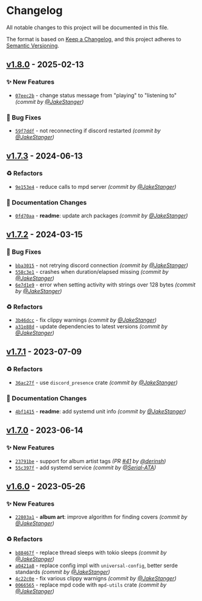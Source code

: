 # Changelog
All notable changes to this project will be documented in this file.

The format is based on [Keep a Changelog](https://keepachangelog.com/en/1.0.0/),
and this project adheres to [Semantic Versioning](https://semver.org/spec/v2.0.0.html).

## [v1.8.0] - 2025-02-13
### :sparkles: New Features
- [`07eec2b`](https://github.com/JakeStanger/mpd-discord-rpc/commit/07eec2b699d0d52f6417ee88ed9c6a447258f345) - change status message from "playing" to "listening to" *(commit by [@JakeStanger](https://github.com/JakeStanger))*

### :bug: Bug Fixes
- [`59f7ddf`](https://github.com/JakeStanger/mpd-discord-rpc/commit/59f7ddf291ad54515e9f5199cf289f7489a3dbf1) - not reconnecting if discord restarted *(commit by [@JakeStanger](https://github.com/JakeStanger))*


## [v1.7.3] - 2024-06-13
### :recycle: Refactors
- [`9e153e4`](https://github.com/JakeStanger/mpd-discord-rpc/commit/9e153e4c2efb453c8ef22f2f94e1804fee88d6e5) - reduce calls to mpd server *(commit by [@JakeStanger](https://github.com/JakeStanger))*

### :memo: Documentation Changes
- [`0fd70aa`](https://github.com/JakeStanger/mpd-discord-rpc/commit/0fd70aa776906e44eba1e686d9f64d944e18efd0) - **readme**: update arch packages *(commit by [@JakeStanger](https://github.com/JakeStanger))*


## [v1.7.2] - 2024-03-15
### :bug: Bug Fixes
- [`bba3015`](https://github.com/JakeStanger/mpd-discord-rpc/commit/bba3015092bcc2ad82cb18e325ab734f051d4b95) - not retrying discord connection *(commit by [@JakeStanger](https://github.com/JakeStanger))*
- [`558c3e1`](https://github.com/JakeStanger/mpd-discord-rpc/commit/558c3e19b0964a8165b1360763ff5d73f44a8c1f) - crashes when duration/elapsed missing *(commit by [@JakeStanger](https://github.com/JakeStanger))*
- [`6e7d1e9`](https://github.com/JakeStanger/mpd-discord-rpc/commit/6e7d1e92a1fb3b8cec33ea86f674130be3c3a532) - error when setting activity with strings over 128 bytes *(commit by [@JakeStanger](https://github.com/JakeStanger))*

### :recycle: Refactors
- [`3b46dcc`](https://github.com/JakeStanger/mpd-discord-rpc/commit/3b46dcc6bb454ecc0a8da44aec2bb4e86ac3c7bf) - fix clippy warnings *(commit by [@JakeStanger](https://github.com/JakeStanger))*
- [`a31e88d`](https://github.com/JakeStanger/mpd-discord-rpc/commit/a31e88d6da8754bac93f30c28659252061dfbbc8) - update dependencies to latest versions *(commit by [@JakeStanger](https://github.com/JakeStanger))*


## [v1.7.1] - 2023-07-09
### :recycle: Refactors
- [`36ac27f`](https://github.com/JakeStanger/mpd-discord-rpc/commit/36ac27f7e4a4ad5f6961ab8f7932fcfa03991323) - use `discord_presence` crate *(commit by [@JakeStanger](https://github.com/JakeStanger))*

### :memo: Documentation Changes
- [`4bf1415`](https://github.com/JakeStanger/mpd-discord-rpc/commit/4bf1415a7648c21754e0bc2ab2c3125f983fbb37) - **readme**: add systemd unit info *(commit by [@JakeStanger](https://github.com/JakeStanger))*


## [v1.7.0] - 2023-06-14
### :sparkles: New Features
- [`23791be`](https://github.com/JakeStanger/mpd-discord-rpc/commit/23791be7ad5f33a92e15d3d142aef2e325ecf6a4) - support for album artist tags *(PR [#41](https://github.com/JakeStanger/mpd-discord-rpc/pull/41) by [@derinsh](https://github.com/derinsh))*
- [`55c397f`](https://github.com/JakeStanger/mpd-discord-rpc/commit/55c397f2638341b2732e170ffd70beda0968297c) - add systemd service *(commit by [@Serial-ATA](https://github.com/Serial-ATA))*


## [v1.6.0] - 2023-05-26
### :sparkles: New Features
- [`22803a1`](https://github.com/JakeStanger/mpd-discord-rpc/commit/22803a10b916d3b2e603e602939908fac71846fe) - **album art**: improve algorithm for finding covers *(commit by [@JakeStanger](https://github.com/JakeStanger))*

### :recycle: Refactors
- [`b88467f`](https://github.com/JakeStanger/mpd-discord-rpc/commit/b88467f48e193e10d0c8ca7ded84b7d112febf35) - replace thread sleeps with tokio sleeps *(commit by [@JakeStanger](https://github.com/JakeStanger))*
- [`a0421a8`](https://github.com/JakeStanger/mpd-discord-rpc/commit/a0421a8d8dab16193c337d0d103d9b29290ef8a1) - replace config impl with `universal-config`, better serde standards *(commit by [@JakeStanger](https://github.com/JakeStanger))*
- [`4c22c0e`](https://github.com/JakeStanger/mpd-discord-rpc/commit/4c22c0ebc1c6382832566efb9c58498fe086ba75) - fix various clippy warnigns *(commit by [@JakeStanger](https://github.com/JakeStanger))*
- [`0066565`](https://github.com/JakeStanger/mpd-discord-rpc/commit/006656572f679dab18691db4b014d626f3ab5029) - replace mpd code with `mpd-utils` crate *(commit by [@JakeStanger](https://github.com/JakeStanger))*


[v1.6.0]: https://github.com/JakeStanger/mpd-discord-rpc/compare/v1.5.4b...v1.6.0
[v1.7.0]: https://github.com/JakeStanger/mpd-discord-rpc/compare/v1.6.0...v1.7.0
[v1.7.1]: https://github.com/JakeStanger/mpd-discord-rpc/compare/v1.7.0...v1.7.1
[v1.7.2]: https://github.com/JakeStanger/mpd-discord-rpc/compare/v1.7.1...v1.7.2
[v1.7.3]: https://github.com/JakeStanger/mpd-discord-rpc/compare/v1.7.2...v1.7.3
[v1.8.0]: https://github.com/JakeStanger/mpd-discord-rpc/compare/v1.7.3...v1.8.0
